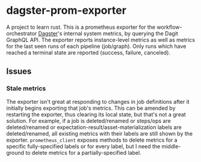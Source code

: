 # dagster-prom-exporter

A project to learn rust. This is a prometheus exporter for the workflow-orchestrator [Dagster](https://dagster.io)'s internal system metrics, by querying the Dagit GraphQL API. The exporter reports instance-level metrics as well as metrics for the last seen runs of each pipeline (job/graph). Only runs which have reached a terminal state are reported (success, failure, canceled).

## Issues

### Stale metrics

The exporter isn't great at responding to changes in job definitions after it initially begins exporting that job's metrics. This can be amended by restarting the exporter, thus clearing its local state, but that's not a great solution. For example, if a job is deleted/renamed or steps/ops are deleted/renamed or expectation-result/asset-materialization labels are deleted/renamed, all existing metrics with their labels are still shown by the exporter. `prometheus_client` exposes methods to delete metrics for a specific fully-specified labels or for every label, but I need the middle-ground to delete metrics for a partially-specified label.
